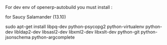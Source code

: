 For dev env of openerp-autobuild you must install : 

for Saucy Salamander (13.10)

 sudo apt-get install libpq-dev python-psycopg2 python-virtualenv python-dev libldap2-dev libsasl2-dev libxml2-dev libxslt-dev python-git python-jsonschema python-argcomplete 
